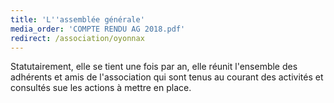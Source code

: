 ```yaml
---
title: 'L''assemblée générale'
media_order: 'COMPTE RENDU AG 2018.pdf'
redirect: /association/oyonnax
---
```


Statutairement, elle se tient une fois par an, elle réunit l'ensemble des adhérents et amis de l'association qui sont tenus au courant des activités et consultés sue les actions à mettre en place.